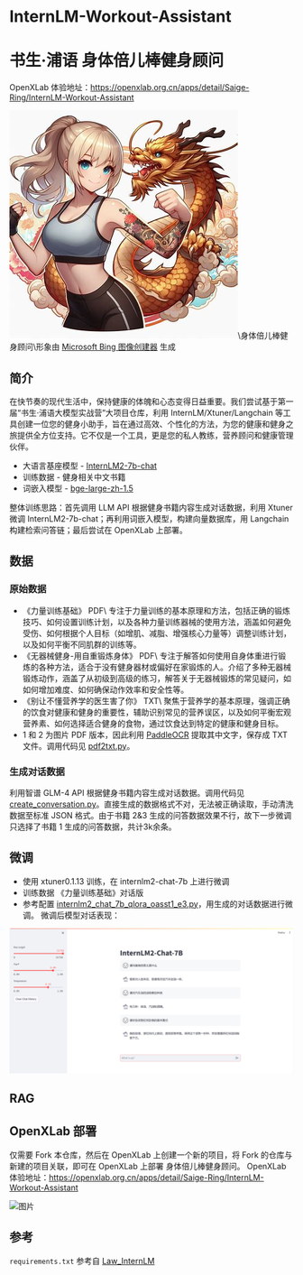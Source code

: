 # InternLM-Workout-Assistant
# 书生·浦语 身体倍儿棒健身顾问
OpenXLab 体验地址：<https://openxlab.org.cn/apps/detail/Saige-Ring/InternLM-Workout-Assistant>

![图片](./img/logo.jpg)\身体倍儿棒健身顾问\形象由 [Microsoft Bing 图像创建器](https://www.bing.com/images/create/) 生成

## 简介
在快节奏的现代生活中，保持健康的体魄和心态变得日益重要。我们尝试基于第一届“书生·浦语大模型实战营”大项目仓库，利用 InternLM/Xtuner/Langchain 等工具创建一位您的健身小助手，旨在通过高效、个性化的方法，为您的健康和健身之旅提供全方位支持。它不仅是一个工具，更是您的私人教练，营养顾问和健康管理伙伴。

- 大语言基座模型 - [InternLM2-7b-chat](https://github.com/InternLM/InternLM)
- 训练数据 - 健身相关中文书籍
- 词嵌入模型 - [bge-large-zh-1.5](https://huggingface.co/BAAI/bge-large-zh-v1.5)

整体训练思路：首先调用 LLM API 根据健身书籍内容生成对话数据，利用 Xtuner 微调 InternLM2-7b-chat；再利用词嵌入模型，构建向量数据库，用 Langchain 构建检索问答链；最后尝试在 OpenXLab 上部署。

## 数据
### 原始数据
-  《力量训练基础》 PDF\  专注于力量训练的基本原理和方法，包括正确的锻炼技巧、如何设置训练计划，以及各种力量训练器械的使用方法，涵盖如何避免受伤、如何根据个人目标（如增肌、减脂、增强核心力量等）调整训练计划，以及如何平衡不同肌群的训练等。
-  《无器械健身-用自重锻炼身体》 PDF\  专注于解答如何使用自身体重进行锻炼的各种方法，适合于没有健身器材或偏好在家锻炼的人。介绍了多种无器械锻炼动作，涵盖了从初级到高级的练习，解答关于无器械锻炼的常见疑问，如如何增加难度、如何确保动作效率和安全性等。
-  《别让不懂营养学的医生害了你》 TXT\  聚焦于营养学的基本原理，强调正确的饮食对健康和健身的重要性，辅助识别常见的营养误区，以及如何平衡宏观营养素、如何选择适合健身的食物，通过饮食达到特定的健康和健身目标。
-  1 和 2 为图片 PDF 版本，因此利用 [PaddleOCR](https://github.com/PaddlePaddle/PaddleOCR) 提取其中文字，保存成 TXT 文件。调用代码见 [pdf2txt.py](./pdf2txt.py)。

### 生成对话数据
利用智谱 GLM-4 API 根据健身书籍内容生成对话数据。调用代码见 [create_conversation.py](./create_conversation.py)。直接生成的数据格式不对，无法被正确读取，手动清洗数据至标准 JSON 格式。由于书籍 2&3 生成的问答数据效果不行，故下一步微调只选择了书籍 1 生成的问答数据，共计3k余条。

## 微调
-  使用 xtuner0.1.13 训练，在 internlm2-chat-7b 上进行微调
-  训练数据 《力量训练基础》对话版
-  参考配置 [internlm2_chat_7b_qlora_oasst1_e3.py](https://github.com/InternLM/xtuner/blob/main/xtuner/configs/internlm/internlm2_chat_7b/internlm2_chat_7b_qlora_oasst1_e3.py)，用生成的对话数据进行微调。
微调后模型对话表现：

![图片](./img/Xtuner_Output.png)

## RAG

## OpenXLab 部署
仅需要 Fork 本仓库，然后在 OpenXLab 上创建一个新的项目，将 Fork 的仓库与新建的项目关联，即可在 OpenXLab 上部署 身体倍儿棒健身顾问。
OpenXLab 体验地址：<https://openxlab.org.cn/apps/detail/Saige-Ring/InternLM-Workout-Assistant>

![图片](./img/OpenXLab_Output.png)

## 参考
`requirements.txt` 参考自 [Law_InternLM](https://github.com/Aitejiu/Law_InternLM/blob/main/requirements.txt)
